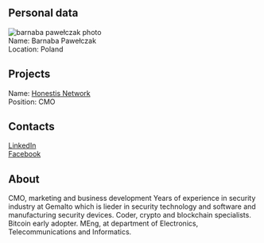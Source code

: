 ## Personal data
![barnaba pawełczak photo](photo/barnaba_pawełczak.jpg)  
Name:   Barnaba Pawełczak  
Location: Poland  
## Projects 
Name: [Honestis Network](../projects/honestis_network.md)  
Position: CMO   
## Contacts
[LinkedIn](https://www.linkedin.com/in/barnabapawelczak/)      
[Facebook](https://www.facebook.com/barnaba.pawelczak)
## About
CMO, marketing and business development Years of experience in security industry at Gemalto which is lieder in security technology and software and manufacturing security devices. Coder, crypto and blockchain specialists. Bitcoin early adopter. MEng, at department of Electronics, Telecommunications and Informatics.
